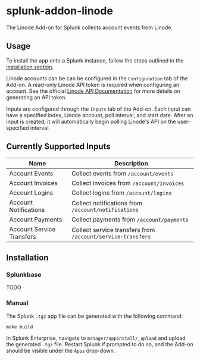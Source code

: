 # splunk-addon-linode

The Linode Add-on for Splunk collects account events from Linode. 

## Usage

To install the app onto a Splunk instance, follow the steps outlined in the [installation section](#installation).

Linode accounts can be can be configured in the `Configuration` tab of the Add-on. A read-only Linode API token is required when configuring an account. See the official [Linode API Documentation](https://www.linode.com/docs/guides/getting-started-with-the-linode-api/#get-an-access-token) for more details on generating an API token.

Inputs are configured through the `Inputs` tab of the Add-on. Each input can have a specified index, Linode account, poll interval, and start date.  After an input is created, it will automatically begin polling Linode's API on the user-specified interval.

## Currently Supported Inputs

Name | Description
--- | ---
Account Events|Collect events from `/account/events`
Account Invoices|Collect invoices from `/account/invoices`
Account Logins|Collect logins from `/account/logins`
Account Notifications|Collect notifications from `/account/notifications`
Account Payments|Collect payments from `/account/payments`
Account Service Transfers|Collect service transfers from `/account/service-transfers`

## Installation

### Splunkbase

TODO

### Manual

The Splunk `.tgz` app file can be generated with the following command:

```shell
make build
```

In Splunk Enterprise, navigate to `manager/appinstall/_upload` and upload the generated `.tgz` file. Restart Splunk if prompted to do so, and the Add-on should be visible under the `Apps` drop-down.